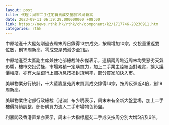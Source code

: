 ```yaml
---
layout: post
title: 代理：周末二手住宅買賣成交量創19周新高
date: 2023-09-11 06:39:29.000000000 +08:00
link: https://news.rthk.hk/rthk/ch/component/k2/1717746-20230911.htm
categories: rthk
---
```


中原地產十大屋苑剛過去周末周日錄得13宗成交，按周增加10宗，交投量重返雙位數，創19周新高，零成交屋苑減少至2個。

中原地產亞太區副主席兼住宅部總裁陳永傑表示，連續兩周臨近周末均受惡劣天氣影響，樓市交投受挫，市場累積一定購買力，加上二手業主陸續面對現實，擴大議價幅度，亦有大型銀行上調拆息按揭封頂利率，部分買家加快入市。

美聯物業分行統計，十大藍籌屋苑周末買賣成交錄得14宗，按周反彈近4倍，創19周新高。

美聯物業住宅部行政總裁（港澳）布少明表示，周末未有全新大盤登場，加上二手樓價持續調整，部份購買力流入二手市場物色筍盤。

利嘉閣及香港置業亦表示，周末十大指標屋苑二手成交按周分別大增5倍及6倍。
